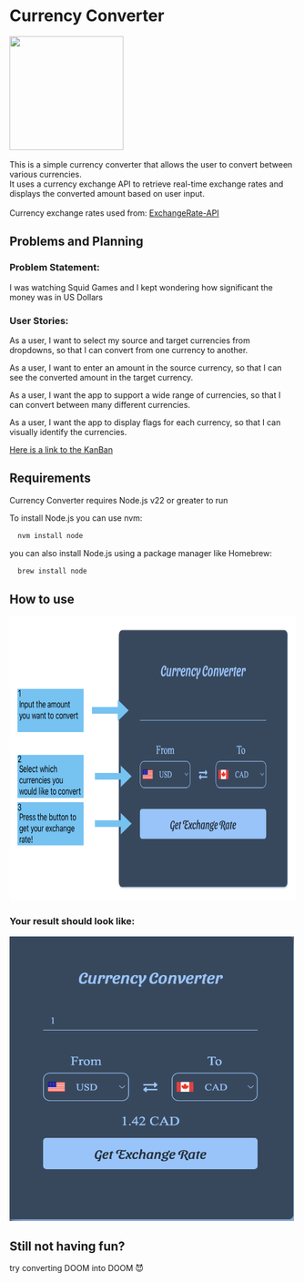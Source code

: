 
# Currency Converter

<img src="https://www.shutterstock.com/image-vector/currency-exchange-money-conversion-euro-600nw-1919947535.jpg" 
  width="200" height="200" />

This is a simple currency converter that allows the user to convert between various currencies.\
It uses a currency exchange API to retrieve real-time exchange rates and displays the converted amount based on user input.
<br><br>
Currency exchange rates used from:
[ExchangeRate-API](https://app.exchangerate-api.com/)





## Problems and Planning

<h3>Problem Statement:</h3> 
I was watching Squid Games and I kept wondering how significant the money was in US Dollars

<h3>User Stories:</h3> 
As a user, I want to select my source and target currencies from dropdowns, so that I can convert from one currency to another.

As a user, I want to enter an amount in the source currency, so that I can see the converted amount in the target currency.

As a user, I want the app to support a wide range of currencies, so that I can convert between many different currencies.

As a user, I want the app to display flags for each currency, so that I can visually identify the currencies.

[Here is a link to the KanBan](https://kanbanflow.com/board/aC77YeP)

## Requirements

Currency Converter requires Node.js v22 or greater to run


To install Node.js you can use nvm:
```bash
  nvm install node
```
you can also install Node.js using a package manager like Homebrew:
```bash
  brew install node
```

## How to use

<img src="../README/images/infoImage.png" width="650" height="500" />

<h3>Your result should look like:</h3>
<img src="../README/images/resultImage.png" width="500" height="500" />


## Still not having fun?

try converting DOOM into DOOM 😈

    